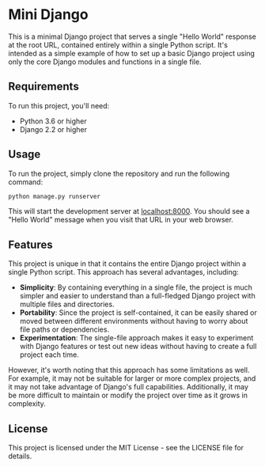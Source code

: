 # Mini Django

This is a minimal Django project that serves a single "Hello World" response at the root URL, contained entirely within a single Python script. It's intended as a simple example of how to set up a basic Django project using only the core Django modules and functions in a single file.

## Requirements

To run this project, you'll need:

- Python 3.6 or higher
- Django 2.2 or higher

## Usage

To run the project, simply clone the repository and run the following command:

```bash
python manage.py runserver
```

This will start the development server at [localhost:8000](http://localhost:8000/). You should see a "Hello World" message when you visit that URL in your web browser.

## Features
This project is unique in that it contains the entire Django project within a single Python script. This approach has several advantages, including:

- **Simplicity**: By containing everything in a single file, the project is much simpler and easier to understand than a full-fledged Django project with multiple files and directories.
- **Portability**: Since the project is self-contained, it can be easily shared or moved between different environments without having to worry about file paths or dependencies.
- **Experimentation**: The single-file approach makes it easy to experiment with Django features or test out new ideas without having to create a full project each time.

However, it's worth noting that this approach has some limitations as well. For example, it may not be suitable for larger or more complex projects, and it may not take advantage of Django's full capabilities. Additionally, it may be more difficult to maintain or modify the project over time as it grows in complexity.

## License
This project is licensed under the MIT License - see the LICENSE file for details.
